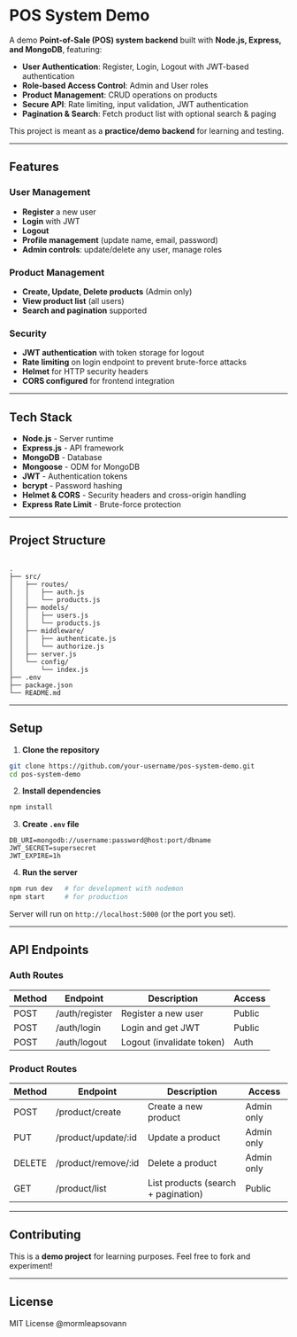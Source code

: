 # POS System Demo

A demo **Point-of-Sale (POS) system backend** built with **Node.js, Express, and MongoDB**, featuring:

- **User Authentication**: Register, Login, Logout with JWT-based authentication
- **Role-based Access Control**: Admin and User roles
- **Product Management**: CRUD operations on products
- **Secure API**: Rate limiting, input validation, JWT authentication
- **Pagination & Search**: Fetch product list with optional search & paging

This project is meant as a **practice/demo backend** for learning and testing.

---

## **Features**

### User Management
- **Register** a new user
- **Login** with JWT
- **Logout**
- **Profile management** (update name, email, password)
- **Admin controls**: update/delete any user, manage roles

### Product Management
- **Create, Update, Delete products** (Admin only)
- **View product list** (all users)
- **Search and pagination** supported

### Security
- **JWT authentication** with token storage for logout
- **Rate limiting** on login endpoint to prevent brute-force attacks
- **Helmet** for HTTP security headers
- **CORS configured** for frontend integration

---

## **Tech Stack**

- **Node.js** - Server runtime
- **Express.js** - API framework
- **MongoDB** - Database
- **Mongoose** - ODM for MongoDB
- **JWT** - Authentication tokens
- **bcrypt** - Password hashing
- **Helmet & CORS** - Security headers and cross-origin handling
- **Express Rate Limit** - Brute-force protection

---

## **Project Structure**

```

.
├── src/
│   ├── routes/
│   │   ├── auth.js
│   │   └── products.js
│   ├── models/
│   │   ├── users.js
│   │   └── products.js
│   ├── middleware/
│   │   ├── authenticate.js
│   │   └── authorize.js
│   ├── server.js
│   └── config/
│       └── index.js
├── .env
├── package.json
└── README.md

````

---

## **Setup**

1. **Clone the repository**
```bash
git clone https://github.com/your-username/pos-system-demo.git
cd pos-system-demo
````

2. **Install dependencies**

```bash
npm install
```

3. **Create `.env` file**

```env
DB_URI=mongodb://username:password@host:port/dbname
JWT_SECRET=supersecret
JWT_EXPIRE=1h
```

4. **Run the server**

```bash
npm run dev   # for development with nodemon
npm start     # for production
```

Server will run on `http://localhost:5000` (or the port you set).

---

## **API Endpoints**

### Auth Routes

| Method | Endpoint       | Description               | Access |
| ------ | -------------- | ------------------------- | ------ |
| POST   | /auth/register | Register a new user       | Public |
| POST   | /auth/login    | Login and get JWT         | Public |
| POST   | /auth/logout   | Logout (invalidate token) | Auth   |

### Product Routes

| Method | Endpoint            | Description                         | Access     |
| ------ | ------------------- | ----------------------------------- | ---------- |
| POST   | /product/create     | Create a new product                | Admin only |
| PUT    | /product/update/:id | Update a product                    | Admin only |
| DELETE | /product/remove/:id | Delete a product                    | Admin only |
| GET    | /product/list       | List products (search + pagination) | Public     |

---

## **Contributing**

This is a **demo project** for learning purposes. Feel free to fork and experiment!

---

## **License**

MIT License
@mormleapsovann
```
